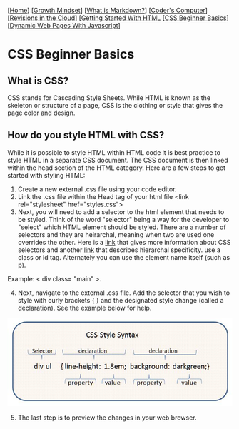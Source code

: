 [[Home](README.md)] [[Growth Mindset](growthmindset.md)] [[What is Markdown?](learning_markdown.md)] [[Coder's Computer](coders_computer.md)] [[Revisions in the Cloud](revisions_in_the_cloud.md)] [[Getting Started With HTML](gettingstartedwithhtml.md) [[CSS Beginner Basics](css_basics.md)] [[Dynamic Web Pages With Javascript](dynamic_webpages_with_javascript.md)]
# CSS Beginner Basics

## What is CSS?
CSS stands for Cascading Style Sheets.  While HTML is known as the skeleton or structure of a page, CSS is the clothing or style that gives the page color and design.

## How do you style HTML with CSS?
While it is possible to style HTML within HTML code it is best practice to style HTML in a separate CSS document.  The CSS document is then linked within the head section of the HTML category.  Here are a few steps to get started with styling HTML:
1. Create a new external .css file using your code editor.
2. Link the .css file within the Head tag of your html file &lt;link rel="stylesheet" href="styles.css"&gt;
3. Next, you will need to add a selector to the html element that needs to be styled.  Think of the word "selector" being a way for the developer to "select" which HTML element should be styled.  There are a number of selectors and they are heirarchal, meaning when two are used one overrides the other.  Here is a [link](https://www.w3schools.com/css/css_examples.asp) that gives more information about CSS selectors and another [link](https://www.w3schools.com/css/css_specificity.asp) that describes hierarchal specificity.  use a class or id tag.  Alternately you can use the element name itself (such as p).  

Example:  &lt; div class= "main" &gt;.  

4. Next, navigate to the external .css file.  Add the selector that you wish to style with curly brackets { } and the designated style change (called a declaration).  See the example below for help. 

![CSS syntax diagram](images/CSSsyntax.jpg)

5. The last step is to preview the changes in your web browser.

